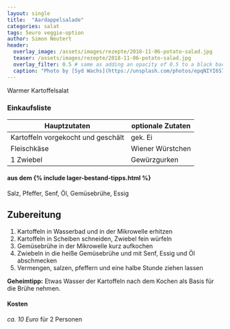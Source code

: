 ```yaml
---
layout: single
title:  "Aardappelsalade"
categories: salat
tags: 5euro veggie-option
author: Simon Neutert
header:
  overlay_image: /assets/images/rezepte/2018-11-06-potato-salad.jpg
  teaser: /assets/images/rezepte/2018-11-06-potato-salad.jpg
  overlay_filter: 0.5 # same as adding an opacity of 0.5 to a black background
  caption: "Photo by [Syd Wachs](https://unsplash.com/photos/epqNIYI6S7E?utm_source=unsplash&utm_medium=referral&utm_content=creditCopyText) on [Unsplash](https://unsplash.com/search/photos/potato-salad?utm_source=unsplash&utm_medium=referral&utm_content=creditCopyText)"
---
```


Warmer Kartoffelsalat

### Einkaufsliste

| Hauptzutaten | optionale Zutaten |
|---|---|
| Kartoffeln vorgekocht und geschält | gek. Ei |
| Fleischkäse | Wiener Würstchen |
| 1 Zwiebel | Gewürzgurken | 

#### aus dem {% include lager-bestand-tipps.html %}

Salz, Pfeffer, Senf, Öl, Gemüsebrühe, Essig

## Zubereitung

1. Kartoffeln in Wasserbad und in der Mikrowelle erhitzen
2. Kartoffeln in Scheiben schneiden, Zwiebel fein würfeln
3. Gemüsebrühe in der Mikrowelle kurz aufkochen
4. Zwiebeln in die heiße Gemüsebrühe und mit Senf, Essig und Öl abschmecken
5. Vermengen, salzen, pfeffern und eine halbe Stunde ziehen lassen

__Geheimtipp:__ Etwas Wasser der Kartoffeln nach dem Kochen als Basis für die Brühe nehmen.

#### Kosten

_ca. 10 Euro_ für 2 Personen
